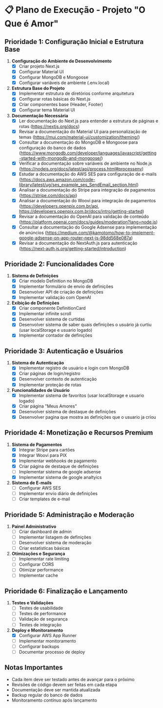 # 📋 Plano de Execução - Projeto "O Que é Amor"

## Prioridade 1: Configuração Inicial e Estrutura Base
1. **Configuração do Ambiente de Desenvolvimento**
   - [X] Criar projeto Next.js
   - [X] Configurar Material UI
   - [X] Configurar MongoDB e Mongoose
   - [X] Configurar variáveis de ambiente (.env.local)

2. **Estrutura Base do Projeto**
   - [X] Implementar estrutura de diretórios conforme arquitetura
   - [X] Configurar rotas básicas do Next.js
   - [X] Criar componentes base (Header, Footer)
   - [X] Configurar tema Material UI

3. **Documentação Necessária**
   - [X] Ler documentação do Next.js para entender a estrutura de páginas e rotas (https://nextjs.org/docs)
   - [X] Revisar a documentação do Material UI para personalização de temas (https://mui.com/material-ui/customization/theming/)
   - [X] Consultar a documentação do MongoDB e Mongoose para configuração do banco de dados (https://www.mongodb.com/developer/languages/javascript/getting-started-with-mongodb-and-mongoose/)
   - [X] Verificar a documentação sobre variáveis de ambiente no Node.js (https://nodejs.org/docs/latest/api/process.html#processenv)
   - [X] Estudar a documentação do AWS SES para configuração de e-mails (https://docs.aws.amazon.com/code-library/latest/ug/ses_example_ses_SendEmail_section.html)
   - [X] Analisar a documentação do Stripe para integração de pagamentos (https://stripe.com/docs/api)
   - [X] Analisar a documentação do Woovi para integração de pagamentos (https://developers.openpix.com.br/api, https://developers.openpix.com.br/docs/intro/getting-started)
   - [X] Revisar a documentação do OpenAI para validação de conteúdo (https://platform.openai.com/docs/guides/moderation?lang=node.js)
   - [X] Consultar a documentação do Google Adsense para implementação de anúncios (https://medium.com/@kamotomo/how-to-implement-google-adsense-on-app-router-next-js-98dd568e087a)
   - [X] Revisar a documentação do NextAuth.js para autenticação (https://next-auth.js.org/getting-started/introduction)

## Prioridade 2: Funcionalidades Core
1. **Sistema de Definições**
   - [X] Criar modelo Definition no MongoDB
   - [X] Implementar formulário de envio de definições
   - [X] Desenvolver API de criação de definições
   - [X] Implementar validação com OpenAI

2. **Exibição de Definições**
   - [X] Criar componente DefinitionCard
   - [X] Implementar infinite scroll
   - [X] Desenvolver sistema de curtidas
   - [X] Desenvolver sistema de saber quais definições o usuário já curtiu (usar localStorage e usuario logado)
   - [X] Implementar contador de definições

## Prioridade 3: Autenticação e Usuários
1. **Sistema de Autenticação**
   - [X] Implementar registro de usuário e login com MongoDB
   - [X] Criar páginas de login/registro
   - [X] Desenvolver contexto de autenticação
   - [X] Implementar proteção de rotas

2. **Funcionalidades de Usuário**
   - [X] Implementar sistema de favoritos (usar localStorage e usuario logado)
   - [X] Criar página "Meus Amores"
   - [X] Desenvolver sistema de destaque de definições
   - [X] Desenvolver pagina que mostra as definições que o usuario ja criou

## Prioridade 4: Monetização e Recursos Premium
1. **Sistema de Pagamentos**
   - [X] Integrar Stripe para cartões
   - [X] Integrar Woovi para PIX
   - [X] Implementar webhooks de pagamento
   - [X] Criar página de destaque de definições
   - [ ] Implementar sistema de google adsense
   - [X] Implementar sistema de google analtyics

2. **Sistema de E-mails**
   - [ ] Configurar AWS SES
   - [ ] Implementar envio diário de definições
   - [ ] Criar templates de e-mail

## Prioridade 5: Administração e Moderação
1. **Painel Administrativo**
   - [ ] Criar dashboard de admin
   - [ ] Implementar listagem de definições
   - [ ] Desenvolver sistema de moderação
   - [ ] Criar estatísticas básicas

2. **Otimizações e Segurança**
   - [ ] Implementar rate limiting
   - [ ] Configurar CORS
   - [ ] Otimizar performance
   - [ ] Implementar cache

## Prioridade 6: Finalização e Lançamento
1. **Testes e Validações**
   - [ ] Testes de usabilidade
   - [ ] Testes de performance
   - [ ] Validação de segurança
   - [ ] Testes de integração

2. **Deploy e Monitoramento**
   - [X] Configurar AWS App Runner
   - [ ] Implementar monitoramento
   - [ ] Configurar backups
   - [ ] Documentar processo de deploy

## Notas Importantes
- Cada item deve ser testado antes de avançar para o próximo
- Revisões de código devem ser feitas em cada etapa
- Documentação deve ser mantida atualizada
- Backup regular do banco de dados
- Monitoramento contínuo após lançamento
